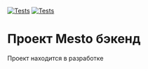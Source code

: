 [![Tests](https://github.com/mgkraynova/express-mesto-gha/actions/workflows/tests-13-sprint.yml/badge.svg)](https://github.com/mgkraynova/express-mesto-gha/actions/workflows/tests-13-sprint.yml) [![Tests](https://github.com/mgkraynova/express-mesto-gha/actions/workflows/tests-14-sprint.yml/badge.svg)](https://github.com/mgkraynova/express-mesto-gha/actions/workflows/tests-14-sprint.yml)
# Проект Mesto бэкенд

Проект находится в разработке
